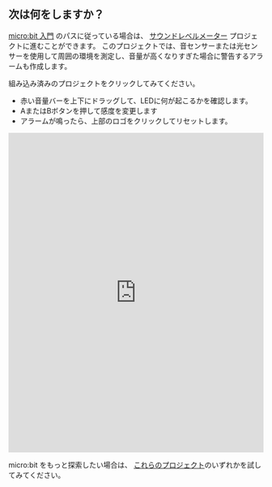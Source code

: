 ## 次は何をしますか？

[micro:bit 入門](https://projects.raspberrypi.org/en/raspberrypi/microbit-intro) のパスに従っている場合は、 [サウンドレベルメーター](https://projects.raspberrypi.org/en/projects/sound-meter) プロジェクトに進むことができます。 このプロジェクトでは、音センサーまたは光センサーを使用して周囲の環境を測定し、音量が高くなりすぎた場合に警告するアラームも作成します。

組み込み済みのプロジェクトをクリックしてみてください。

+ 赤い音量バーを上下にドラッグして、LEDに何が起こるかを確認します。
+ AまたはBボタンを押して感度を変更します
+ アラームが鳴ったら、上部のロゴをクリックしてリセットします。

<div style="position:relative;height:0;padding-bottom:125%;overflow:hidden;"><iframe style="position:absolute;top:0;left:0;width:100%;height:100%;" src="https://makecode.microbit.org/---run?id=_h86K9q8Yb49s" allowfullscreen="allowfullscreen" sandbox="allow-popups allow-forms allow-scripts allow-same-origin" frameborder="0"></iframe></div>

micro:bit をもっと探索したい場合は、 [これらのプロジェクト](https://projects.raspberrypi.org/en/projects?hardware%5B%5D=microbit)のいずれかを試してみてください。
